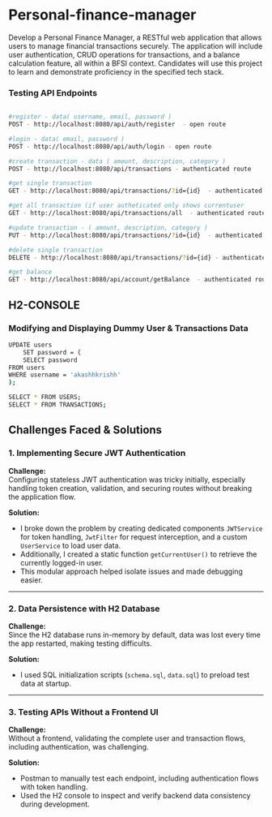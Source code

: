 # Personal-finance-manager
Develop a Personal Finance Manager, a RESTful web application that allows users to manage financial transactions securely. The application will include user authentication, CRUD operations for transactions, and a balance calculation feature, all within a BFSI context. Candidates will use this project to learn and demonstrate proficiency in the specified tech stack.

### Testing API Endpoints
``` bash

#register - data( username, email, password )
POST - http://localhost:8080/api/auth/register  - open route

#login - data( email, password )
POST - http://localhost:8080/api/auth/login - open route

#create transaction - data ( amount, description, category )
POST - http://localhost:8080/api/transactions - authenticated route

#get single transaction
GET - http://localhost:8080/api/transactions/?id={id}  - authenticated route

#get all transaction (if user autheticated only shows currentuser
GET - http://localhost:8080/api/transactions/all  - authenticated route

#update transaction - ( amount, description, category )
PUT - http://localhost:8080/api/transactions/?id={id}  - authenticated route

#delete single transaction
DELETE - http://localhost:8080/api/transactions/?id={id} - authenticated route

#get balance
GET - http://localhost:8080/api/account/getBalance  - authenticated route

```


## H2-CONSOLE

### Modifying and Displaying Dummy User & Transactions Data
``` bash
UPDATE users
    SET password = (
    SELECT password
FROM users
WHERE username = 'akashhkrishh'
);

SELECT * FROM USERS;
SELECT * FROM TRANSACTIONS;
```


## Challenges Faced & Solutions

### 1. Implementing Secure JWT Authentication

**Challenge:**  
Configuring stateless JWT authentication was tricky initially, especially handling token creation, validation, and securing routes without breaking the application flow.

**Solution:**
- I broke down the problem by creating dedicated components `JWTService` for token handling, `JwtFilter` for request interception, and a custom `UserService` to load user data. 
- Additionally, I created a static function `getCurrentUser()` to retrieve the currently logged-in user. 
- This modular approach helped isolate issues and made debugging easier.
---

### 2. Data Persistence with H2 Database

**Challenge:**  
Since the H2 database runs in-memory by default, data was lost every time the app restarted, making testing difficults.

**Solution:**  
- I used SQL initialization scripts (`schema.sql`, `data.sql`) to preload test data at startup.

---

### 3. Testing APIs Without a Frontend UI

**Challenge:**  
Without a frontend, validating the complete user and transaction flows, including authentication, was challenging.

**Solution:**  
- Postman to manually test each endpoint, including authentication flows with token handling. 
- Used the H2 console to inspect and verify backend data consistency during development.

 
